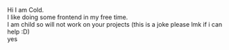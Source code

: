 Hi
I am Cold. <br>
I like doing some frontend in my free time. <br>
I am child so will not work on your projects (this is a joke please lmk if i can help :D) <br>
yes

<!---
ColdMaybe/ColdMaybe is a ✨ special ✨ repository because its `README.md` (this file) appears on your GitHub profile.
You can click the Preview link to take a look at your changes.
--->
